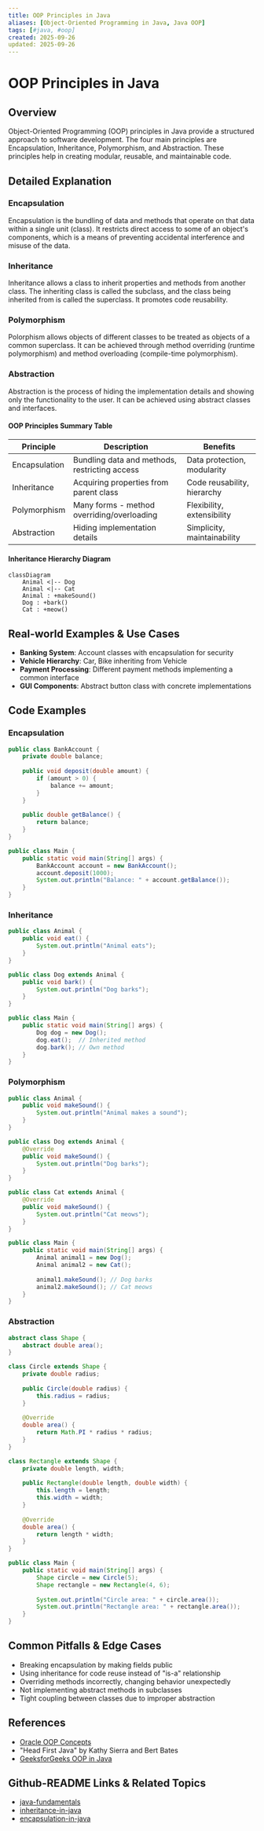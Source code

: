 ```yaml
---
title: OOP Principles in Java
aliases: [Object-Oriented Programming in Java, Java OOP]
tags: [#java, #oop]
created: 2025-09-26
updated: 2025-09-26
---
```


# OOP Principles in Java

## Overview
Object-Oriented Programming (OOP) principles in Java provide a structured approach to software development. The four main principles are Encapsulation, Inheritance, Polymorphism, and Abstraction. These principles help in creating modular, reusable, and maintainable code.

## Detailed Explanation

### Encapsulation
Encapsulation is the bundling of data and methods that operate on that data within a single unit (class). It restricts direct access to some of an object's components, which is a means of preventing accidental interference and misuse of the data.

### Inheritance
Inheritance allows a class to inherit properties and methods from another class. The inheriting class is called the subclass, and the class being inherited from is called the superclass. It promotes code reusability.

### Polymorphism
Polorphism allows objects of different classes to be treated as objects of a common superclass. It can be achieved through method overriding (runtime polymorphism) and method overloading (compile-time polymorphism).

### Abstraction
Abstraction is the process of hiding the implementation details and showing only the functionality to the user. It can be achieved using abstract classes and interfaces.

#### OOP Principles Summary Table

| Principle | Description | Benefits |
|-----------|-------------|----------|
| Encapsulation | Bundling data and methods, restricting access | Data protection, modularity |
| Inheritance | Acquiring properties from parent class | Code reusability, hierarchy |
| Polymorphism | Many forms - method overriding/overloading | Flexibility, extensibility |
| Abstraction | Hiding implementation details | Simplicity, maintainability |

#### Inheritance Hierarchy Diagram

```mermaid
classDiagram
    Animal <|-- Dog
    Animal <|-- Cat
    Animal : +makeSound()
    Dog : +bark()
    Cat : +meow()
```

## Real-world Examples & Use Cases
- **Banking System**: Account classes with encapsulation for security
- **Vehicle Hierarchy**: Car, Bike inheriting from Vehicle
- **Payment Processing**: Different payment methods implementing a common interface
- **GUI Components**: Abstract button class with concrete implementations

## Code Examples

### Encapsulation
```java
public class BankAccount {
    private double balance;
    
    public void deposit(double amount) {
        if (amount > 0) {
            balance += amount;
        }
    }
    
    public double getBalance() {
        return balance;
    }
}

public class Main {
    public static void main(String[] args) {
        BankAccount account = new BankAccount();
        account.deposit(1000);
        System.out.println("Balance: " + account.getBalance());
    }
}
```

### Inheritance
```java
public class Animal {
    public void eat() {
        System.out.println("Animal eats");
    }
}

public class Dog extends Animal {
    public void bark() {
        System.out.println("Dog barks");
    }
}

public class Main {
    public static void main(String[] args) {
        Dog dog = new Dog();
        dog.eat();  // Inherited method
        dog.bark(); // Own method
    }
}
```

### Polymorphism
```java
public class Animal {
    public void makeSound() {
        System.out.println("Animal makes a sound");
    }
}

public class Dog extends Animal {
    @Override
    public void makeSound() {
        System.out.println("Dog barks");
    }
}

public class Cat extends Animal {
    @Override
    public void makeSound() {
        System.out.println("Cat meows");
    }
}

public class Main {
    public static void main(String[] args) {
        Animal animal1 = new Dog();
        Animal animal2 = new Cat();
        
        animal1.makeSound(); // Dog barks
        animal2.makeSound(); // Cat meows
    }
}
```

### Abstraction
```java
abstract class Shape {
    abstract double area();
}

class Circle extends Shape {
    private double radius;
    
    public Circle(double radius) {
        this.radius = radius;
    }
    
    @Override
    double area() {
        return Math.PI * radius * radius;
    }
}

class Rectangle extends Shape {
    private double length, width;
    
    public Rectangle(double length, double width) {
        this.length = length;
        this.width = width;
    }
    
    @Override
    double area() {
        return length * width;
    }
}

public class Main {
    public static void main(String[] args) {
        Shape circle = new Circle(5);
        Shape rectangle = new Rectangle(4, 6);
        
        System.out.println("Circle area: " + circle.area());
        System.out.println("Rectangle area: " + rectangle.area());
    }
}
```

## Common Pitfalls & Edge Cases
- Breaking encapsulation by making fields public
- Using inheritance for code reuse instead of "is-a" relationship
- Overriding methods incorrectly, changing behavior unexpectedly
- Not implementing abstract methods in subclasses
- Tight coupling between classes due to improper abstraction

## References
- [Oracle OOP Concepts](https://docs.oracle.com/javase/tutorial/java/concepts/)
- "Head First Java" by Kathy Sierra and Bert Bates
- [GeeksforGeeks OOP in Java](https://www.geeksforgeeks.org/object-oriented-programming-oops-concept-in-java/)

## Github-README Links & Related Topics
- [java-fundamentals](../java-fundamentals/)
- [inheritance-in-java](../inheritance-in-java/)
- [encapsulation-in-java](../encapsulation-in-java/)
